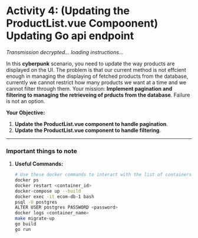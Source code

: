 # Activity 4: **(Updating the ProductList.vue Compoonent) Updating Go api endpoint**

_Transmission decrypted... loading instructions..._

In this **cyberpunk** scenario, you need to update the way products are displayed on the UI. The problem is that our current method is not effcient enough in managing the displaying of fetched products from the database, currently we cannot restrict how many products we want at a time and we cannot filter through them. Your mission: **Implement pagination  and filtering to managing the retrieveing of prducts from the database**. Failure is not an option.

**Your Objective:**
1. **Update the ProductList.vue component to handle pagination**.
2. **Update the ProductList.vue component to handle filtering**.

---

### Important things to note

1. **Useful Commands:**

   ```bash
   # Use these docker commands to interact with the list of containers
   docker ps
   docker restart <container_id> 
   docker-compose up --build
   docker exec -it ecom-db-1 bash
   psql -U postgres
   ALTER USER postgres PASSWORD <password>
   docker logs <container_name>
   make migrate-up
   go build
   go run


